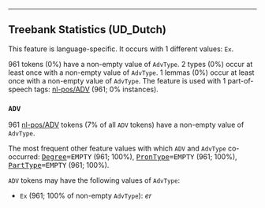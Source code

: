 

--------------------------------------------------------------------------------

## Treebank Statistics (UD_Dutch)

This feature is language-specific.
It occurs with 1 different values: `Ex`.

961 tokens (0%) have a non-empty value of `AdvType`.
2 types (0%) occur at least once with a non-empty value of `AdvType`.
1 lemmas (0%) occur at least once with a non-empty value of `AdvType`.
The feature is used with 1 part-of-speech tags: [nl-pos/ADV]() (961; 0% instances).

### `ADV`

961 [nl-pos/ADV]() tokens (7% of all `ADV` tokens) have a non-empty value of `AdvType`.

The most frequent other feature values with which `ADV` and `AdvType` co-occurred: <tt><a href="Degree.html">Degree</a>=EMPTY</tt> (961; 100%), <tt><a href="PronType.html">PronType</a>=EMPTY</tt> (961; 100%), <tt><a href="PartType.html">PartType</a>=EMPTY</tt> (961; 100%).

`ADV` tokens may have the following values of `AdvType`:

* `Ex` (961; 100% of non-empty `AdvType`): <em>er</em>

